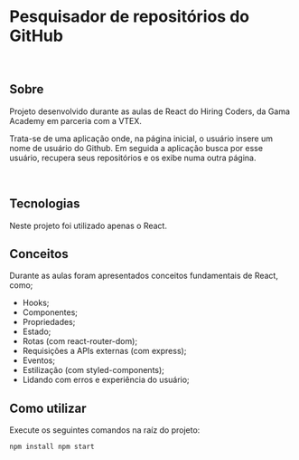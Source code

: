 # Pesquisador de repositórios do GitHub

<br>

## Sobre
Projeto desenvolvido durante as aulas de React do Hiring Coders, da Gama Academy em parceria com a VTEX.

Trata-se de uma aplicação onde, na página inicial, o usuário insere um nome de usuário do Github. Em seguida a aplicação busca por esse usuário, recupera seus repositórios e os exibe numa outra página.

<br>

## Tecnologias

Neste projeto foi utilizado apenas o React.

## Conceitos

Durante as aulas foram apresentados conceitos fundamentais de React, como;

 - Hooks;
 - Componentes;
 - Propriedades;
 - Estado;
 - Rotas (com react-router-dom);
 - Requisições a APIs externas (com express);
 - Eventos;
 - Estilização (com styled-components);
 - Lidando com erros e experiência do usuário;

 ## Como utilizar

 Execute os seguintes comandos na raíz do projeto:

 `npm install
npm start`
